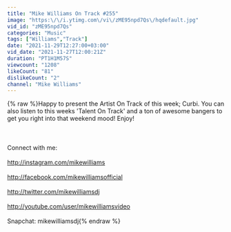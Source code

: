 ```yaml
---
title: "Mike Williams On Track #255"
image: "https:\/\/i.ytimg.com\/vi\/zME95npd7Qs\/hqdefault.jpg"
vid_id: "zME95npd7Qs"
categories: "Music"
tags: ["Williams","Track"]
date: "2021-11-29T12:27:00+03:00"
vid_date: "2021-11-27T12:00:21Z"
duration: "PT1H1M57S"
viewcount: "1208"
likeCount: "81"
dislikeCount: "2"
channel: "Mike Williams"
---
```

{% raw %}Happy to present the Artist On Track of this week; Curbi. You can also listen to this weeks 'Talent On Track' and a ton of awesome bangers to get you right into that weekend mood! Enjoy!<br /><br /><br /><br />Connect with me: <br /><br /><a rel="nofollow" target="blank" href="http://instagram.com/mikewilliams">http://instagram.com/mikewilliams</a> <br /><br /><a rel="nofollow" target="blank" href="http://facebook.com/mikewilliamsofficial">http://facebook.com/mikewilliamsofficial</a> <br /><br /><a rel="nofollow" target="blank" href="http://twitter.com/mikewilliamsdj">http://twitter.com/mikewilliamsdj</a> <br /><br /><a rel="nofollow" target="blank" href="http://youtube.com/user/mikewilliamsvideo">http://youtube.com/user/mikewilliamsvideo</a><br /><br />Snapchat: mikewilliamsdj{% endraw %}

